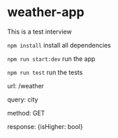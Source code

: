 # weather-app
This is a test interview

```npm install``` install all dependencies

```npm run start:dev``` run the app

```npm run test``` run the tests

url: /weather

query: city

method: GET

response: {isHigher: bool}
